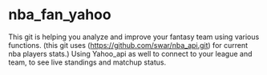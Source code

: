 ﻿# nba_fan_yahoo
This git is helping you analyze and improve your fantasy team using various functions.
(this git uses (https://github.com/swar/nba_api.git) for current nba players stats.)
Using Yahoo_api as well to connect to your league and team, to see live standings and matchup status.

